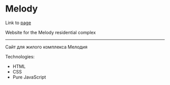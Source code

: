 # Melody

Link to [page](https://k47ame.github.io/melody/)

Website for the Melody residential complex

---

Сайт для жилого комплекса Мелодия

Technologies:
- HTML
- CSS
- Pure JavaScript
